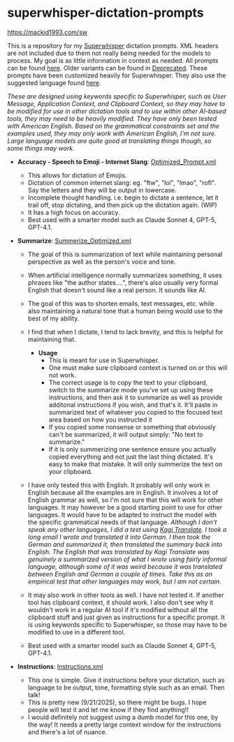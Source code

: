 # superwhisper-dictation-prompts
https://mackid1993.com/sw

This is a repository for my [Superwhisper](https://superwhisper.com) dictation prompts. XML headers are not included due to them not really being needed for the models to process. My goal is as little information in context as needed.
All prompts can be found [here](/Prompts). Older variants can be found in [Deprecated](/Prompts/Deprecated). These prompts have been customized heavily for Superwhisper. They also use the suggested language found [here](https://superwhisper.com/docs/modes/custom).

*These are designed using keywords specific to Superwhisper, such as User Message, Application Context, and Clipboard Context, so they may have to be modified for use in other dictation tools and to use within other AI-based tools, they may need to be heavily modified. They have only been tested with American English. Based on the grammatical constraints set and the examples used, they may only work with American English, I'm not sure. Large language models are quite good at translating things though, so some things may work.*

- **Accuracy - Speech to Emoji - Internet Slang**: [Optimized_Prompt.xml](/Prompts/Optimized_Prompt.xml)
  
    - This allows for dictation of Emojis.
    - Dictation of common internet slang: eg. "ftw", "lol", "lmao", "rofl". Say the letters and they will be output in lowercase.
    - Incomplete thought handling. i.e. begin to dictate a sentence, let it trail off, stop dictating, and then pick up the dictation again. (WIP)
    - It has a high focus on accuracy.
    - Best used with a smarter model such as Claude Sonnet 4, GPT-5, GPT-4.1.


-  **Summarize**: [Summerize_Optimized.xml](/Prompts/Summerize_Optimized.xml)
      - The goal of this is summarization of text while maintaining personal perspective as well as the person's voice and tone.
      - When artificial intelligence normally summarizes something, it  uses phrases like "the author states....", there's also usually very formal English that doesn't sound like a real person. It sounds like AI.
      - The goal of this was to shorten emails, text messages, etc. while also maintaining a natural tone that a human being would use to the best of my ability.
      - I find that when I dictate, I tend to lack brevity, and this is helpful for maintaining that.
        - **Usage**
            - This is meant for use in Superwhisper.
            - One must make sure clipboard context is turned on or this will not work.
            - The correct usage is to copy the text to your clipboard, switch to the summarize mode you've set up using these instructions, and then ask it to summarize as well as provide additonal instructions if you wish, and that's it. It'll paste in summarized text of whatever you copied to the focused text area based on how you instructed it
            - If you copied some nonsense or something that obviously can't be summarized, it will output simply: "No text to summarize."
            - If it is only summerizing one sentence ensure you actually copied everything and not just the last thing dictated. It's easy to make that mistake. It will only summerize the text on your clipboard.
    - I have only tested this with English. It probably will only work in English because all the examples are in English. It involves a lot of English grammar as well, so I'm not sure that this will work for other languages. It may however be a good starting point to use for other languages. It would have to be adapted to instruct the model with the specific grammatical needs of that language.  *Although I don't speak any other languages, I did a test using [Kagi Translate](https://translate.kagi.com). I took a long email I wrote and translated it into German. I then took the German and summarized it, then translated the summary back into English. The English that was translated by Kagi Translate was genuinely a summarized version of what I wrote using fairly informal language, although some of it was weird because it was translated between English and German a couple of times. Take this as an empirical test that other languages may work, but I am not certain.*
    
    - It may also work in other tools as well. I have not tested it. If another tool has clipboard context, it should work. I also don't see why it wouldn't work in a regular AI tool if it's modified without all the clipboard stuff and just given as instructions for a specific prompt. It is using keywords specific to Superwhisper, so those may have to be modified to use in a different tool.
    - Best used with a smarter model such as Claude Sonnet 4, GPT-5, GPT-4.1.
 
-  **Instructions**: [Instructions.xml](/Prompts/Instructions.xml)
    - This one is simple. Give it instructions before your dictation, such as language to be output, tone, formatting style such as an email. Then talk!
    - This is pretty new (9/21/2025), so there might be bugs. I hope people will test it and let me know if they find anything!!
    - I would definitely not suggest using a dumb model for this one, by the way! It needs a pretty large context window for the instructions and there's a lot of nuance.
